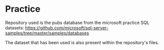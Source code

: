 # Practice
Repository used is the pubs database from the microsoft practice SQL datasets: https://github.com/microsoft/sql-server-samples/tree/master/samples/databases

The dataset that has been used is also present within the repository's files.
